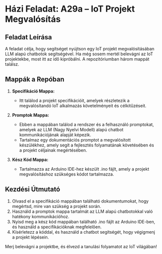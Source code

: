 # Házi Feladat: A29a – IoT Projekt Megvalósítás

## Feladat Leírása

A feladat célja, hogy segítséget nyújtson egy IoT projekt megvalósításában LLM alapú chatbotok segítségével. Ha még sosem mertél belevágni az IoT projektekbe, most itt az idő kipróbálni. A repozitóriumban három mappát találsz.

## Mappák a Repóban

1. **Specifikáció Mappa:**
   - Itt találod a projekt specifikációit, amelyek részletezik a megvalósítandó IoT alkalmazás követelményeit és célkitűzéseit.

2. **Promptok Mappa:**
   - Ebben a mappában találod a rendszer és a felhasználó promptokat, amelyek az LLM (Nagy Nyelvi Modell) alapú chatbot kommunikációjának alapját képezik.
   - Tartalmaz egy dokumentációs promptot a megvalósított készülékhez, amely segít a fejlesztés folyamatának követésében és a projekt céljainak megértésében.

3. **Kész Kód Mappa:**
   - Tartalmazza az Arduino IDE-hez készült .ino fájlt, amely a projekt megvalósításhoz szükséges kódot tartalmazza.

## Kezdési Útmutató

1. Olvasd el a specifikáció mappában található dokumentumokat, hogy megértsd, mire van szükség a projekt során.
2. Használd a promptok mappa tartalmát az LLM alapú chatbotokkal való hatékony kommunikációhoz.
3. Nyisd meg a kész kód mappában található .ino fájlt az Arduino IDE-ben, és használd a specifikációknak megfelelően.
4. Kísérletezz a kóddal, és használd a chatbot segítségét, hogy végigmenj a projekt lépésein.

Merj belevágni a projektbe, és élvezd a tanulási folyamatot az IoT világában!